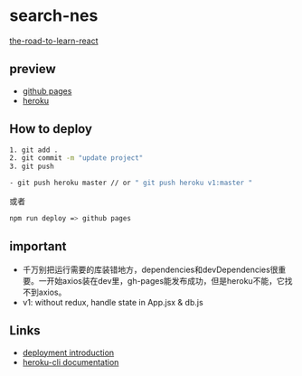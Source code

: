 # search-nes

[the-road-to-learn-react](https://github.com/the-road-to-learn-react/the-road-to-learn-react)

## preview

- [github pages](https://jiangxiaoxin.github.io/search-nes/)
- [heroku](https://search-nes.herokuapp.com/)

## How to deploy

```bash
1. git add .
2. git commit -m "update project"
3. git push
```

```bash
- git push heroku master // or " git push heroku v1:master "
```

或者

```bash
npm run deploy => github pages
```

## important

- 千万别把运行需要的库装错地方，dependencies和devDependencies很重要。一开始axios装在dev里，gh-pages能发布成功，但是heroku不能，它找不到axios。
- v1: without redux, handle state in App.jsx & db.js

## Links

- [deployment introduction](https://dashboard.heroku.com/apps/search-nes/deploy/heroku-git)
- [heroku-cli documentation](https://devcenter.heroku.com/articles/heroku-cli)